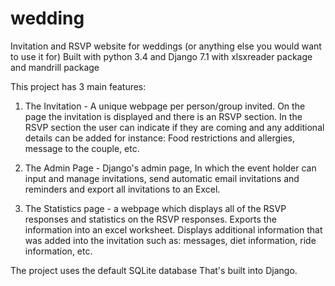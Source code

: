 # wedding

Invitation and RSVP website for weddings (or anything else you would want to use it for)
Built with python 3.4 and Django 7.1 with xlsxreader package and mandrill package

This project has 3 main features:

1. The Invitation - A unique webpage per person/group invited. On the page the invitation is displayed
   and there is an RSVP section. 
   In the RSVP section the user can indicate if they are coming and any additional details can be added
   for instance: Food restrictions and allergies, message to the couple, etc.
   
2. The Admin Page - Django's admin page, In which the event holder can input and manage invitations, 
   send automatic email invitations and reminders and export all invitations to an Excel.
   
3. The Statistics page - a webpage which displays all of the RSVP responses and statistics on the RSVP responses.
   Exports the information into an excel worksheet. 
   Displays additional information that was added into the invitation such as: messages, diet information, 
   ride information, etc.

The project uses the default SQLite database That's built into Django.

